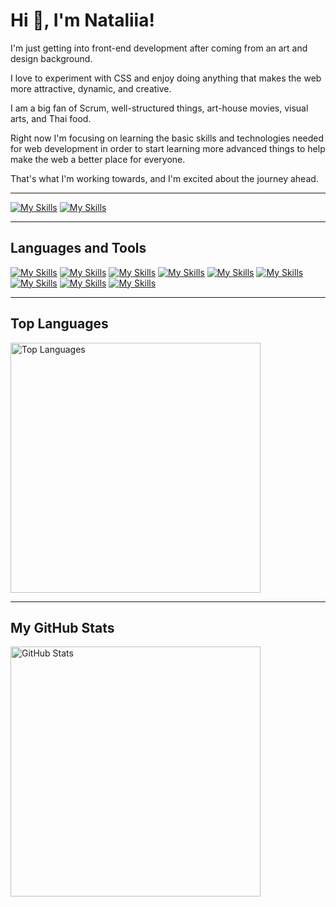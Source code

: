 # Hi 👋, I'm Nataliia!

 I'm just getting into front-end development after coming from an art and design background.
 
 I love to experiment with CSS and enjoy doing anything that makes the web more attractive, dynamic, and creative.
 
 I am a big fan of Scrum, well-structured things, art-house movies, visual arts, and Thai food.
 
 Right now I'm focusing on learning the basic skills and technologies needed for web development in order to start learning more advanced things to help make the web a better place for everyone. 
 
 That's what I'm working towards, and I'm excited about the journey ahead.

<hr/>

[![My Skills](https://skillicons.dev/icons?i=instagram)](https://skillicons.dev)
[![My Skills](https://skillicons.dev/icons?i=linkedin)](https://skillicons.dev)

<hr/>

## Languages and Tools

   [![My Skills](https://skillicons.dev/icons?i=html)](https://skillicons.dev)
   [![My Skills](https://skillicons.dev/icons?i=css)](https://skillicons.dev)
   [![My Skills](https://skillicons.dev/icons?i=sass)](https://skillicons.dev)
   [![My Skills](https://skillicons.dev/icons?i=js)](https://skillicons.dev)
   [![My Skills](https://skillicons.dev/icons?i=ts)](https://skillicons.dev)
   [![My Skills](https://skillicons.dev/icons?i=react)](https://skillicons.dev)
   [![My Skills](https://skillicons.dev/icons?i=figma)](https://skillicons.dev)
   [![My Skills](https://skillicons.dev/icons?i=mui)](https://skillicons.dev)
   [![My Skills](https://skillicons.dev/icons?i=bootstrap)](https://skillicons.dev)
<hr/>

## Top Languages
<p align="start">
     <img width="400px" src="https://github-readme-stats.vercel.app/api/top-langs?username=Nataliia-Kuranakova&show_icons=true&locale=en&layout=compact&theme=tokyonight&border_color=f1e05a" alt="Top Languages"  />
</p>
<hr/>

## My GitHub Stats
<img width="400px" src="https://github-readme-stats.vercel.app/api?username=Nataliia-Kuranakova&show_icons=true&theme=tokyonight&border_color=f1e05a" alt="GitHub Stats"/>
